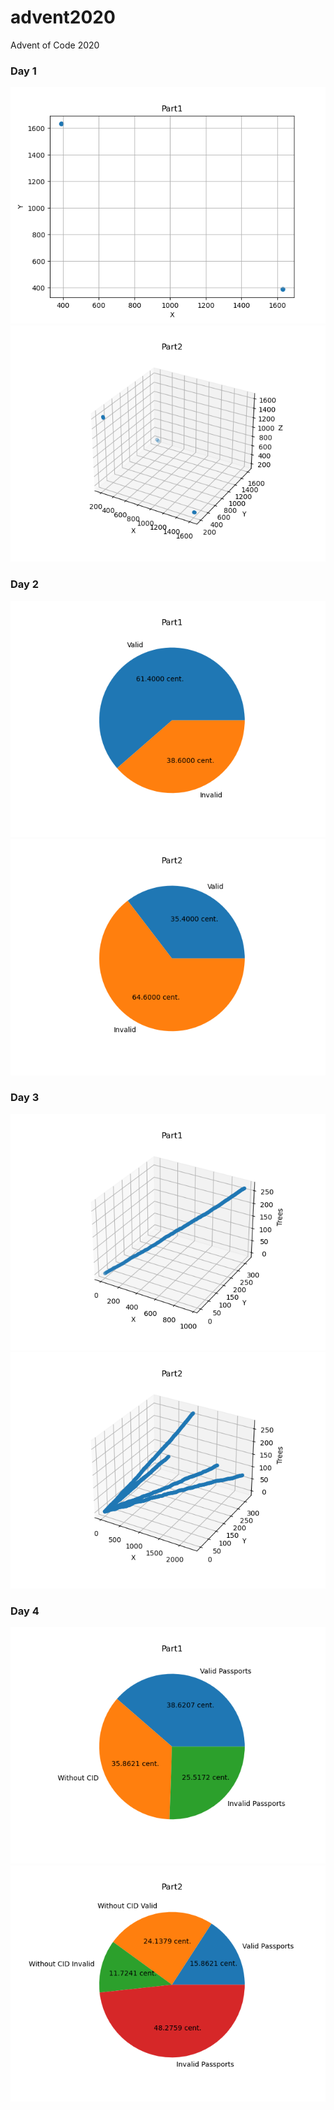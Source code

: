 # advent2020
Advent of Code 2020

### Day 1

<img src="./Day-1/Part1.png" />
<img src="./Day-1/Part2.png" />

### Day 2

<img src="./Day-2/Part1.png" />
<img src="./Day-2/Part2.png" />

### Day 3

<img src="./Day-3/Part1.png" />
<img src="./Day-3/Part2.png" />

### Day 4

<img src="./Day-4/Part1.png" />
<img src="./Day-4/Part2.png" />
